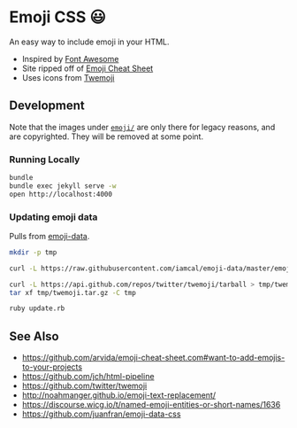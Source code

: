 # Emoji CSS :smiley:

An easy way to include emoji in your HTML.

* Inspired by [Font Awesome](http://fortawesome.github.io/Font-Awesome/)
* Site ripped off of [Emoji Cheat Sheet](http://www.emoji-cheat-sheet.com/)
* Uses icons from [Twemoji](https://twitter.github.io/twemoji/)

## Development

Note that the images under [`emoji/`](emoji/) are only there for legacy reasons, and are copyrighted. They will be removed at some point.

### Running Locally

```sh
bundle
bundle exec jekyll serve -w
open http://localhost:4000
```

### Updating emoji data

Pulls from [emoji-data](https://github.com/iamcal/emoji-data).

```sh
mkdir -p tmp

curl -L https://raw.githubusercontent.com/iamcal/emoji-data/master/emoji.json > tmp/emoji.json

curl -L https://api.github.com/repos/twitter/twemoji/tarball > tmp/twemoji.tar.gz
tar xf tmp/twemoji.tar.gz -C tmp

ruby update.rb
```

## See Also

* https://github.com/arvida/emoji-cheat-sheet.com#want-to-add-emojis-to-your-projects
* https://github.com/jch/html-pipeline
* https://github.com/twitter/twemoji
* http://noahmanger.github.io/emoji-text-replacement/
* https://discourse.wicg.io/t/named-emoji-entities-or-short-names/1636
* https://github.com/juanfran/emoji-data-css
